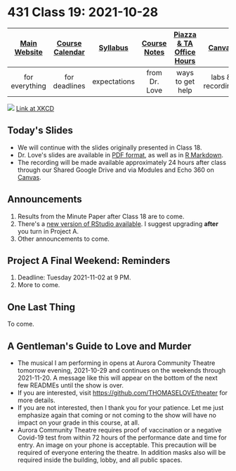 # 431 Class 19: 2021-10-28

[Main Website](https://thomaselove.github.io/431/) | [Course Calendar](https://thomaselove.github.io/431/calendar.html) | [Syllabus](https://thomaselove.github.io/431-2021-syllabus/) | [Course Notes](https://thomaselove.github.io/431-notes/) | [Piazza & TA Office Hours](https://thomaselove.github.io/431/contact.html) | [Canvas](https://canvas.case.edu) | [Data and Code](https://github.com/THOMASELOVE/431-data)
:-----------: | :--------------: | :----------: | :---------: | :-------------: | :-----------: | :------------:
for everything | for deadlines | expectations | from Dr. Love | ways to get help | labs & recordings | for downloads

![](https://imgs.xkcd.com/comics/slope_hypothesis_testing.png) [Link at XKCD](https://xkcd.com/2533)

## Today's Slides

- We will continue with the slides originally presented in Class 18.
- Dr. Love's slides are available in [PDF format](https://github.com/THOMASELOVE/431-2021/blob/main/classes/class19/431-class18-slides.pdf), as well as in [R Markdown](https://github.com/THOMASELOVE/431-2021/blob/main/classes/class19/431-class18-slides.Rmd). 
- The recording will be made available approximately 24 hours after class through our Shared Google Drive and via Modules and Echo 360 on [Canvas](https://canvas.case.edu).

## Announcements

1. Results from the Minute Paper after Class 18 are to come.
2. There's a [new version of RStudio available](https://www.rstudio.com/products/rstudio/download/#download). I suggest upgrading **after** you turn in Project A.
3. Other announcements to come.

## Project A Final Weekend: Reminders

1. Deadline: Tuesday 2021-11-02 at 9 PM.
2. More to come.

## One Last Thing

To come.

## A Gentleman's Guide to Love and Murder

- The musical I am performing in opens at Aurora Community Theatre tomorrow evening, 2021-10-29 and continues on the weekends through 2021-11-20. A message like this will appear on the bottom of the next few READMEs until the show is over. 
- If you are interested, visit https://github.com/THOMASELOVE/theater for more details. 
- If you are not interested, then I thank you for your patience. Let me just emphasize again that coming or not coming to the show will have no impact on your grade in this course, at all.
- Aurora Community Theatre requires proof of vaccination or a negative Covid-19 test from within 72 hours of the performance date and time for entry. An image on your phone is acceptable. This precaution will be required of everyone entering the theatre. In addition masks also will be required inside the building, lobby, and all public spaces. 
